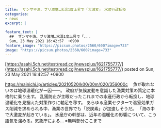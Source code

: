 ```yaml
---
title:  サンマ不漁、ブリ激増…水温1度上昇で「大激変」　水産行政転換  
categories:
- news
excerpt: |
  
feature_text: |
  ##  サンマ不漁、ブリ激増…水温1度上昇で「...
  Sun, 23 May 2021 16:42:57  +0900
feature_image: "https://picsum.photos/2560/600?image=733"
image: "https://picsum.photos/2560/600?image=733"
---
```


[https://asahi.5ch.net/test/read.cgi/newsplus/1621755777/](https://asahi.5ch.net/test/read.cgi/newsplus/1621755777/)
posted on Sun, 23 May 2021 16:42:57  +0900

<!--more-->

https://mainichi.jp/articles/20210520/k00/00m/020/356000c 　魚が取れないのは地球温暖化が一因——。 政府が気候変動を意識した漁業対策の策定に本格的に乗り出す。 乱獲防止が主眼だったこれまでの水産行政から転換し、地球温暖化を見据えた対策作りに軸足を移す。 あらゆる産業セクターで温室効果ガス削減を求められる中、漁業の世界でも「脱炭素」が加速しそうだ。 「海の中で大激変が起きている」。 水産庁の幹部は、近年の温暖化の影響について、こう語気を強める。気象庁による… ※無料部分ここまで
